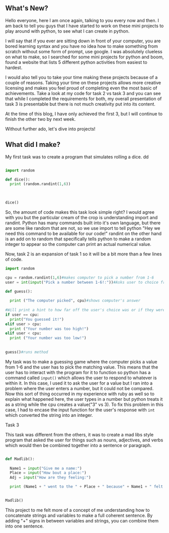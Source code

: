 ## What's New?

Hello everyone, here I am once again, talking to you every now and then. I
am back to tell you guys that I have started to work on these mini projects
to play around with python, to see what I can create in python.


I will say that if you ever are sitting down in front of your computer, you are bored learning syntax
and you have no idea how to make something from scratch without some form of prompt, use google.
I was absolutely clueless on what to make, so I searched for some mini projects for python and
boom, found a website that lists 5 different python activities from easiest to hardest.

I would also tell you to take your time making these projects because of a couple of reasons.
Taking your time on these projects allows more creative licensing and makes you feel proud of completing even
the most basic of achievements. Take a look at my code for task 2 vs task 3 and you can see that
while I completed the requirements for both, my overall presentation of task 3 is presentable but
there is not much creativity put into its content.

At the time of this blog, I have only achieved the first 3, but I will continue to finish the other two by
next week.

Without further ado, let's dive into projects!


## What did I make?


My first task was to create a program that simulates rolling a dice.
dd 

```python

import random

def dice():
  print (random.randint(1,6))
  
  

dice()
```

So, the amount of code makes this task look simple right? I would agree with you
but the particular cream of the crop is understanding import and randint.
Python has many commands built into it's own language, but there are some like random that are not,
so we use import to tell python "Hey we need this command to be available for our code!"
randint on the other hand is an add on to random that specifically tells python to make a random
integer to appear so the computer can print an actual numerical value.

Now, task 2 is an expansion of task 1 so it will be a bit more than a few lines of code.



```python
import random

cpu = random.randint(1,6)#makes computer to pick a number from 1-6
user = int(input("Pick a number between 1-6!:"))#Asks user to choice from 1-6

def guess():
 
  print ("The computer picked", cpu)#shows computer's answer
  
#Will print a hint to how far off the user's choice was or if they were right.  
if user == cpu: 
  print("You guessed it!")
elif user > cpu:
  print ("Your number was too high!")
elif user < cpu:
  print ("Your number was too low!")
 
  
guess()#runs method
```

My task was to make a guessing game where the computer picks a value from 1-6
and the user has to pick the matching value. This means that the user has to interact with
the program for it to function so python has a command called ```input()``` which allows the user to respond
to whatever is within it. In this case, I used it to ask the user for a value but I ran into
a problem where the user enters a number, but it could not be compared. Now this sort of thing occurred
in my experience with ruby as well so to explain what happened here, the user types in a number
but python treats it as a string while the cpu creates a value("3" vs 3). To fix this problem
in this case, I had to encase the input function for the user's response with ```int``` which converted
the string into an integer.


Task 3


This task was different from the others, it was to create a mad libs style program that asked
the user for things such as nouns, adjectives, and verbs which would then be combined together into
a sentence or paragraph.



```python

def Madlib():
  
  Name1 = input("Give me a name:")
  Place = input("How bout a place:")
  Adj = input("How are they feeling:")

  print (Name1 + " went to the " + Place + " because" + Name1 + " felt so " + Adj + " today.")
  

Madlib()
```

This project to me felt more of a concept of me understanding how to concatenate strings and
variables to make a full coherent sentence. By adding "+" signs in between variables and strings, you can combine them into one sentence.





